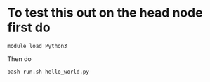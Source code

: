# To test this out on the head node first do

```
module load Python3
```

Then do 

```
bash run.sh hello_world.py
```

# 

